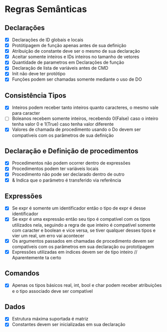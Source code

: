 
# Regras Semânticas  

## Declarações

- [x] Declarações de ID globais e locais
- [x] Protótipagem de função apenas antes de sua definição
- [x] Atribuição de constante deve ser o mesmo de sua declaração
- [x] Aceitar somente inteiros e IDs inteiros no tamanho de vetores
- [x] Quantidade de parametros em Declarações de função
- [x] Declaração de lista de variáveis antes de CMD
- [x] Init não deve ter protótipo
- [x] Funções podem ser chamadas somente mediante o uso de DO

## Consistência Tipos

- [x] Inteiros podem receber tanto inteiros quanto caracteres, o mesmo vale para caracter
- [ ] Boleanos recebem somente inteiros, recebendo 0(False) caso o inteiro tenha valor 0 e 1(True) caso tenha valor diferente
- [x] Valores de chamada de procedimento usando o Do devem ser compatíveis com os parâmetros de sua definição

## Declaração e Definição de procedimentos

- [x] Procedimentos não podem ocorrer dentro de expressões
- [x] Procedimentos podem ter variáveis locais
- [x] Procedimento não pode ser declarado dentro de outro
- [x] & Indica que o parâmetro é transferido via referência

## Expressões

- [x] Se expr é somente um identificador então o tipo de expr é desse identificador
- [x] Se expr é uma expressão então seu tipo é compatível com os tipos utilizados nela, seguindo a regra de que inteiro é compatível somente com caracter e boolean e vice versa, se tiver qualquer desses tipos e vier um real, um erro vai acontecer
- [x] Os argumentos passados em chamadas de procedimento devem ser compatíveis com os parâmetros em sua declaração ou prototipagem
- [x] Expressões utilizadas em índices devem ser de tipo inteiro // Aparentemente ta certo

## Comandos

- [x] Apenas os tipos básicos real, int, bool e char podem receber atribuições e o tipo associado deve ser compatível

## Dados

- [x] Estrutura máxima suportada é matriz
- [x] Constantes devem ser inicializadas em sua declaração
